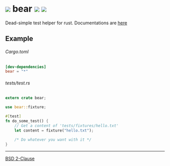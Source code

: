 ![][bear-i] bear [![][version-i]][crates] [![][buildstat-i]][travis]
========

Dead-simple test helper for rust. Documentations are [here][docs]

Example
--------

###### Cargo.toml

```toml
[dev-dependencies]
bear = "*"
```

###### tests/test.rs

```rust
extern crate bear;

use bear::fixture;

#[test]
fn do_some_test() {
    // Get a content of 'tests/fixtures/hello.txt'
    let content = fixture("hello.txt");

    /* Do whatever you want with it */
}
```

--------

[BSD 2-Clause](LICENSE.md)

[docs]:         //simnalamburt.github.io/bear
[crates]:       //crates.io/crates/bear
[travis]:       //travis-ci.org/simnalamburt/bear

[bear-i]:       https://simnalamburt.github.io/bear/cute.png
[version-i]:    https://img.shields.io/badge/cargo-v0.2.0-orange.svg?style=flat
[buildstat-i]:  https://img.shields.io/travis/simnalamburt/bear/master.svg?style=flat

